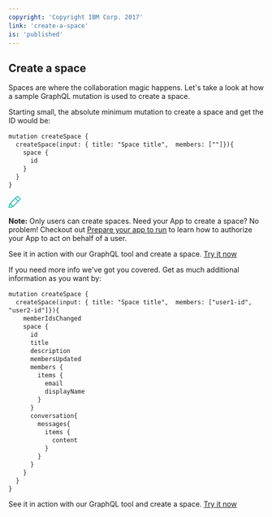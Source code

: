 ```yaml
---
copyright: 'Copyright IBM Corp. 2017'
link: 'create-a-space'
is: 'published'
---
```

## Create a space

Spaces are where the collaboration magic happens. Let's take a look at how a sample GraphQL mutation is used to create a space.

Starting small, the absolute minimum mutation to create a space and get the ID would be:

```
mutation createSpace {
  createSpace(input: { title: "Space title",  members: [""]}){
    space {
      id
    }
  }
}
```

<div class="tip">
  <img src="../images/note_pencil.png" />
  <p><strong>Note:</strong> Only users can create spaces. Need your App to create a space? No problem! Checkout out <a href="https://developer.watsonwork.ibm.com/docs/apps/prepare-your-app-to-run">Prepare your app to run</a> to learn how to authorize your App to act on behalf of a user.</p>
</div>

See it in action with our GraphQL tool and create a space. <a href="https://developer.watsonwork.ibm.com/tools/graphql?query=mutation%20createSpace%20%7B%0A%20%20createSpace(input%3A%20%7Btitle%3A%20%22Space%20title%22%2C%20members%3A%20%5B%22user1-id%22%2C%20%22user2-id%22%5D%7D)%20%7B%0A%20%20%20%20space%20%7B%0A%20%20%20%20%20%20id%0A%20%20%20%20%7D%0A%20%20%7D%0A%7D%0A" target="_blank">Try it now</a>

If you need more info we've got you covered. Get as much additional information as you want by:

```
mutation createSpace {
  createSpace(input: { title: "Space title",  members: ["user1-id", "user2-id"]}){
    memberIdsChanged
    space {
      id
      title
      description
      membersUpdated
      members {
        items {
          email
          displayName
        }
      }
      conversation{
        messages{
          items {
            content
          }
        }
      }
    }
  }
}
```

See it in action with our GraphQL tool and create a space. <a href="https://developer.watsonwork.ibm.com/tools/graphql?query=mutation%20createSpace%20%7B%0A%20%20createSpace(input%3A%20%7Btitle%3A%20%22Space%20title%22%2C%20members%3A%20%5B%22user1-id%22%2C%20%22user2-id%22%5D%7D)%20%7B%0A%20%20%20%20memberIdsChanged%0A%20%20%20%20space%20%7B%0A%20%20%20%20%20%20id%0A%20%20%20%20%20%20title%0A%20%20%20%20%20%20description%0A%20%20%20%20%20%20membersUpdated%0A%20%20%20%20%20%20members%20%7B%0A%20%20%20%20%20%20%20%20items%20%7B%0A%20%20%20%20%20%20%20%20%20%20email%0A%20%20%20%20%20%20%20%20%20%20displayName%0A%20%20%20%20%20%20%20%20%7D%0A%20%20%20%20%20%20%7D%0A%20%20%20%20%20%20conversation%20%7B%0A%20%20%20%20%20%20%20%20messages%20%7B%0A%20%20%20%20%20%20%20%20%20%20items%20%7B%0A%20%20%20%20%20%20%20%20%20%20%20%20content%0A%20%20%20%20%20%20%20%20%20%20%7D%0A%20%20%20%20%20%20%20%20%7D%0A%20%20%20%20%20%20%7D%0A%20%20%20%20%7D%0A%20%20%7D%0A%7D%0A" target="_blank">Try it now</a>
